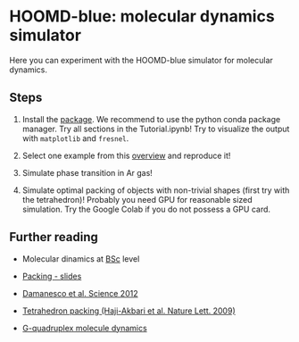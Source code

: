 # HOOMD-blue: molecular dynamics simulator

Here you can experiment with the HOOMD-blue simulator for molecular dynamics.

## Steps

1. Install the [package](http://codeblue.umich.edu/hoomd-blue/). We recommend to use the python conda package manager. Try all sections in the Tutorial.ipynb!
Try to visualize the output with `matplotlib` and `fresnel`.

2. Select one example from this [overview](http://mug.mvapich.cse.ohio-state.edu/static/media/mug/presentations/2014/glaser.pdf) and reproduce it!

3. Simulate phase transition in Ar gas!

4. Simulate optimal packing of objects with non-trivial shapes (first try with the tetrahedron)! Probably you need GPU
for reasonable sized simulation. Try the Google Colab if you do not possess a GPU card.



## Further reading

*    Molecular dinamics at [BSc](http://complex.elte.hu/~csabai/szamszim/simLec5.pdf) level

*    [Packing - slides](http://on-demand.gputechconf.com/gtc/2014/presentations/S4166-scalable-hard-particle-monte-carlo-sims-hoomd-blue.pdf) 

* [Damanesco et al. Science 2012](https://www.sciencemag.org/content/337/6093/453.full)

* [Tetrahedron packing (Haji-Akbari et al. Nature Lett. 2009)](http://arxiv.org/ftp/arxiv/papers/1012/1012.5138.pdf)

*    [G-quadruplex molecule dynamics](https://arxiv.org/pdf/1705.10778.pdf)
 
